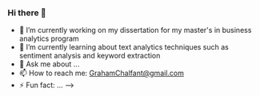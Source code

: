 ### Hi there 👋

- 🔭 I’m currently working on my dissertation for my master's in business analytics program  
- 🌱 I’m currently learning about text analytics techniques such as sentiment analysis and keyword extraction
- 💬 Ask me about ...
- 📫 How to reach me: GrahamChalfant@gmail.com
- ⚡ Fun fact: ...
-->
